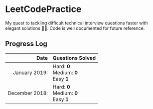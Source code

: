# LeetCodePractice
My quest to tackling difficult technical interview questions faster with elegant solutions 👨‍💻. Code is well documented for future reference.
## Progress Log  
| Date | Questions Solved |   
| -: | :- |   
| January 2019: | Hard: **0**<br>Medium: **0**<br>Easy **1** |  
| December 2018: | Hard: **0**<br>Medium: **0**<br>Easy **1** |  

